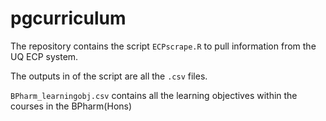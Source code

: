 # pgcurriculum

The repository contains the script `ECPscrape.R` to pull information from the UQ ECP system.

The outputs in of the script are all the `.csv` files.

`BPharm_learningobj.csv` contains all the learning objectives within the courses in the BPharm(Hons)